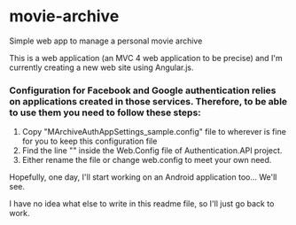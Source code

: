 # movie-archive
Simple web app to manage a personal movie archive

This is a web application (an MVC 4 web application to be precise) and I'm currently creating a new web site using Angular.js.

### Configuration for Facebook and Google authentication relies on applications created in those services. Therefore, to be able to use them you need to follow these steps:

1. Copy "MArchiveAuthAppSettings_sample.config" file to wherever is fine for you to keep this configuration file
2. Find the line "<appSettings file="..\..\MArchiveAuthAppSettings.config"></appSettings>" inside the Web.Config file of Authentication.API project.
3. Either rename the file or change web.config to meet your own need.

Hopefully, one day, I'll start working on an Android application too... We'll see.

I have no idea what else to write in this readme file, so I'll just go back to work.
